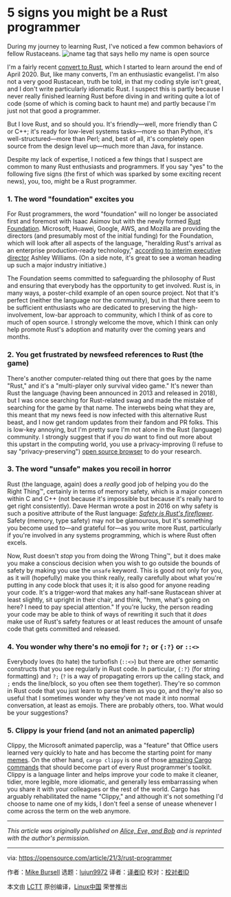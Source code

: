 [#]: subject: (5 signs you might be a Rust programmer)
[#]: via: (https://opensource.com/article/21/3/rust-programmer)
[#]: author: (Mike Bursell https://opensource.com/users/mikecamel)
[#]: collector: (lujun9972)
[#]: translator: ( )
[#]: reviewer: ( )
[#]: publisher: ( )
[#]: url: ( )

5 signs you might be a Rust programmer
======
During my journey to learning Rust, I've noticed a few common behaviors
of fellow Rustaceans.
![name tag that says hello my name is open source][1]

I'm a fairly recent [convert to Rust][2], which I started to learn around the end of April 2020. But, like many converts, I'm an enthusiastic evangelist. I'm also not a very good Rustacean, truth be told, in that my coding style isn't great, and I don't write particularly idiomatic Rust. I suspect this is partly because I never really finished learning Rust before diving in and writing quite a lot of code (some of which is coming back to haunt me) and partly because I'm just not that good a programmer.

But I love Rust, and so should you. It's friendly—well, more friendly than C or C++; it's ready for low-level systems tasks—more so than Python, it's well-structured—more than Perl; and, best of all, it's completely open source from the design level up—much more than Java, for instance.

Despite my lack of expertise, I noticed a few things that I suspect are common to many Rust enthusiasts and programmers. If you say "yes" to the following five signs (the first of which was sparked by some exciting recent news), you, too, might be a Rust programmer.

### 1\. The word "foundation" excites you

For Rust programmers, the word "foundation" will no longer be associated first and foremost with Isaac Asimov but with the newly formed [Rust Foundation][3]. Microsoft, Huawei, Google, AWS, and Mozilla are providing the directors (and presumably most of the initial funding) for the Foundation, which will look after all aspects of the language, "heralding Rust's arrival as an enterprise production-ready technology," [according to interim executive director][4] Ashley Williams. (On a side note, it's great to see a woman heading up such a major industry initiative.)

The Foundation seems committed to safeguarding the philosophy of Rust and ensuring that everybody has the opportunity to get involved. Rust is, in many ways, a poster-child example of an open source project. Not that it's perfect (neither the language nor the community), but in that there seem to be sufficient enthusiasts who are dedicated to preserving the high-involvement, low-bar approach to community, which I think of as core to much of open source. I strongly welcome the move, which I think can only help promote Rust's adoption and maturity over the coming years and months.

### 2\. You get frustrated by newsfeed references to Rust (the game)

There's another computer-related thing out there that goes by the name "Rust," and it's a "multi-player only survival video game." It's newer than Rust the language (having been announced in 2013 and released in 2018), but I was once searching for Rust-related swag and made the mistake of searching for the game by that name. The interwebs being what they are, this meant that my news feed is now infected with this alternative Rust beast, and I now get random updates from their fandom and PR folks. This is low-key annoying, but I'm pretty sure I'm not alone in the Rust (language) community. I strongly suggest that if you _do_ want to find out more about this upstart in the computing world, you use a privacy-improving (I refuse to say "privacy-preserving") [open source browser][5] to do your research.

### 3\. The word "unsafe" makes you recoil in horror

Rust (the language, again) does a _really_ good job of helping you do the Right Thing™, certainly in terms of memory safety, which is a major concern within C and C++ (not because it's impossible but because it's really hard to get right consistently). Dave Herman wrote a post in 2016 on why safety is such a positive attribute of the Rust language: [_Safety is Rust's fireflower_][6]. Safety (memory, type safety) may not be glamourous, but it's something you become used to—and grateful for—as you write more Rust, particularly if you're involved in any systems programming, which is where Rust often excels.

Now, Rust doesn't _stop_ you from doing the Wrong Thing™, but it does make you make a conscious decision when you wish to go outside the bounds of safety by making you use the `unsafe` keyword. This is good not only for you, as it will (hopefully) make you think really, really carefully about what you're putting in any code block that uses it; it is also good for anyone reading your code. It's a trigger-word that makes any half-sane Rustacean shiver at least slightly, sit upright in their chair, and think, "hmm, what's going on here? I need to pay special attention." If you're lucky, the person reading your code may be able to think of ways of rewriting it such that it _does_ make use of Rust's safety features or at least reduces the amount of unsafe code that gets committed and released.

### 4\. You wonder why there's no emoji for `?;` or `{:?}` or `::<>`

Everybody loves (to hate) the turbofish (`::<>`) but there are other semantic constructs that you see regularly in Rust code. In particular, `{:?}` (for string formatting) and `?;` (`?` is a way of propagating errors up the calling stack, and `;` ends the line/block, so you often see them together). They're so common in Rust code that you just learn to parse them as you go, and they're also so useful that I sometimes wonder why they've not made it into normal conversation, at least as emojis. There are probably others, too. What would be your suggestions?

### 5\. Clippy is your friend (and not an animated paperclip)

Clippy, the Microsoft animated paperclip, was a "feature" that Office users learned very quickly to hate and has become the starting point for many [memes][7]. On the other hand, `cargo clippy` is one of those [amazing Cargo commands][8] that should become part of every Rust programmer's toolkit. Clippy is a language linter and helps improve your code to make it cleaner, tidier, more legible, more idiomatic, and generally less embarrassing when you share it with your colleagues or the rest of the world. Cargo has arguably rehabilitated the name "Clippy," and although it's not something I'd choose to name one of my kids, I don't feel a sense of unease whenever I come across the term on the web anymore.

* * *

_This article was originally published on [Alice, Eve, and Bob][9] and is reprinted with the author's permission._

--------------------------------------------------------------------------------

via: https://opensource.com/article/21/3/rust-programmer

作者：[Mike Bursell][a]
选题：[lujun9972][b]
译者：[译者ID](https://github.com/译者ID)
校对：[校对者ID](https://github.com/校对者ID)

本文由 [LCTT](https://github.com/LCTT/TranslateProject) 原创编译，[Linux中国](https://linux.cn/) 荣誉推出

[a]: https://opensource.com/users/mikecamel
[b]: https://github.com/lujun9972
[1]: https://opensource.com/sites/default/files/styles/image-full-size/public/lead-images/EDU_OSDC_IntroOS_520x292_FINAL.png?itok=woiZamgj (name tag that says hello my name is open source)
[2]: https://opensource.com/article/20/6/why-rust
[3]: https://foundation.rust-lang.org/
[4]: https://foundation.rust-lang.org/posts/2021-02-08-hello-world/
[5]: https://opensource.com/article/19/7/open-source-browsers
[6]: https://www.thefeedbackloop.xyz/safety-is-rusts-fireflower/
[7]: https://knowyourmeme.com/memes/clippy
[8]: https://opensource.com/article/20/11/commands-rusts-cargo
[9]: https://aliceevebob.com/2021/02/09/5-signs-that-you-may-be-a-rust-programmer/
